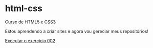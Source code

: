 # html-css

Curso de HTML5 e CSS3

Estou aprendendo a criar sites e agora vou gereciar meus repositórios!

<a href="https://rgr-robertis.github.io/html-css/exercicios/ex002/index.html">Executar o exercício 002</a>
